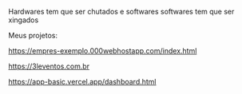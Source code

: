 Hardwares tem que ser chutados e softwares softwares tem que ser xingados


Meus projetos:

https://empres-exemplo.000webhostapp.com/index.html

https://3leventos.com.br

https://app-basic.vercel.app/dashboard.html

<!--
Esse é um [site](https://empres-exemplo.000webhostapp.com/index.html) que dou umas melhoradas quando tenho vontade 
 


leonardo-felipe-sanchez/leonardo-felipe-sanchez is a ✨ special ✨ repository because its `README.md` (this file) appears on your GitHub profile.
You can click the Preview link to take a look at your changes.
--->
